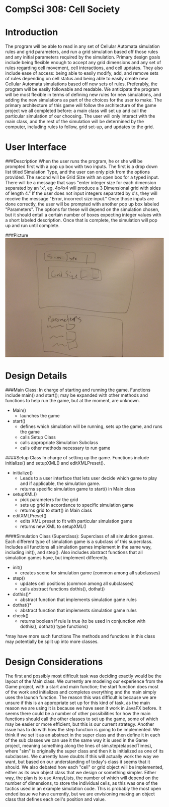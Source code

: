 CompSci 308: Cell Society
===================
Introduction
=======
The program will be able to read in any set of Cellular Automata simulation rules and grid parameters, and run a grid simulation based off those rules and any initial parameters required by the simulation. Primary design goals include being flexible enough to accept any grid dimensions and any set of rules regarding cell movement, cell interactions, and cell updates. They also include ease of access: being able to easily modify, add, and remove sets of rules depending on cell status and being able to easily create new Cellular Automata simulations based off new sets of rules. Preferably, the program will be easily followable and readable. We anticipate the program will be most flexible in terms of defining new rules for new simulations, and adding the new simulations as part of the choices for the user to make. The primary architecture of this game will follow the architecture of the game project we all completed before: a main class will set up and call the particular simulation of our choosing. The user will only interact with the main class, and the rest of the simulation will be determined by the computer, including rules to follow, grid set-up, and updates to the grid.

User Interface
=======
###Description
When the user runs the program, he or she will be prompted first with a pop up box
with two inputs.  The first is a drop down list titled Simulation Type, and the user can only pick from the options provided.  The second will be Grid Size with an open box for a typed input.  There will be a message that says "enter integer size for each dimension separated by an 'x', eg. 4x4x4 will produce a 3 Dimensional grid with sides of length 4."  If the user does not input integers separated by x's, they will receive the message "Error, incorrect size input."  Once those inputs are done correctly, the user will be prompted with another pop up box labeled "Parameters".  The options for these will depend on the simulation chosen, but it should entail a certain number of boxes expecting integer values with a short labeled description.  Once that is complete, the simulation will pop up and run until complete.

###Picture
![User Input Pop Ups](/Pictures/UserInterface.jpg)

Design Details
=======

###Main Class:
In charge of starting and running the game. Functions include main() and start(); may be expanded with other methods and functions to help run the game, but at the moment, are unknown.
	
 - Main()
	 - launches the game
 - start()
	 - defines which simulation will be running, sets up the game, and runs the game
	 - calls Setup Class
	 - calls appropriate Simulation Subclass
	 - calls other methods necessary to run game

####Setup Class
In charge of setting up the game. Functions include initialize() and setupXML() and editXMLPreset(). 

 - initialize()
	 - Leads to a user interface that lets user decide which game to play and if applicable, the simulation game.
	 - returns specific simulation game to start() in Main class
 - setupXML()
	 - pick parameters for the grid
	 - sets up grid in accordance to specific simulation game
	 - returns grid to start() in Main class
 - editXMLPreset()
	 - edits XML preset to fit with particular simulation game
	 - returns new XML to setupXML()

####Simulation Class (Superclass):
Superclass of all simulation games. Each different type of simulation game is a subclass of this superclass. Includes all functions all simulation games implement in the same way, including init(), and step(). Also includes abstract functions that all simulation games have, but implement differently.

 - init()
	 - creates scene for simulation game (common among all subclasses)
 - step()
	 - updates cell positions (common among all subclasses)
	 - calls abstract functions dothis(), dothat()
 - dothis()*
	 - abstract function that implements simulation game rules
 - dothat()*
	 - abstract function that implements simulation game rules
 - check()
	 - returns boolean if rule is true (to be used in conjunction with dothis(), dothat() type functions)

*may have more such functions
The methods and functions in this class may potentially be split up into more classes.

Design Considerations
=======
The first and possibly most difficult task was deciding exactly would be the layout of the Main class.  We currently are modeling our experience from the Game project, with a start and main function; the start function does most of the work and initializes and completes everything and the main simply uses the launch function.  The reason this was difficult is because we are unsure if this is an appropriate set up for this kind of task, as the main reason we are using it is because we have seen it work in JavaFX before.  It seems there could be a number of other possibilities for how the main functions should call the other classes to set up the game, some of which may be easier or more efficient, but this is our current strategy.  Another issue has to do with how the step function is going to be implemented.  We think if we set it as an abstract in the super class and then define it in each of the sub classes we can use it the same way it is used in the Game project, meaning something along the lines of sim.step(elapsedTimes), where "sim" is originally the super class and then it is initialized as one of its subclasses.  We currently have doubts if this will actually work the way we want, but based on our understanding of today's class it seems that it should.  We also debated how each "cell" or grid object will be implemented, either as its own object class that we design or something simpler.  Either way, the plan is to use ArrayLists, the number of which will depend on the number of dimensions, to store the individual cells, as this was one of the tactics used in an example simulation code.  This is probably the most open ended issue we have currently, but we are envisioning making an object class that defines each cell's position and value.